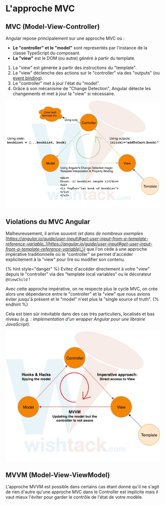 # L'approche MVC

## MVC \(Model-View-Controller\)

Angular repose principalement sur une approche MVC où :

* **Le "controller" et le "model"** sont représentés par l'instance de la classe TypeScript du composant.
* **La "view"** est le DOM \(ou autre\) généré à partir du template.

1. La "view" est générée à partir des instructions du "template".
2. La "view" déclenche des actions sur le "controller" via des "outputs" \(ou [event binding](event-binding.md)\).
3. Le "controller" met à jour l'état du "model".
4. Grâce à son mécanisme de "Change Detection", Angular détecte les changements et met à jour la "view" si nécessaire.

![Angular MVC](../../.gitbook/assets/angular-mvc.jpg)

## Violations du MVC Angular

Malheureusement, il arrive souvent _\(et dans de nombreux exemples_ [_https://angular.io/guide/user-input\#get-user-input-from-a-template-reference-variable_](https://angular.io/guide/user-input#get-user-input-from-a-template-reference-variable)_\)_  que l'on cède à une approche impérative traditionnelle où le "controller" se permet d'accéder explicitement à la "view" pour lire ou modifier son contenu.

{% hint style="danger" %}
Evitez d'accéder directement à votre "view" depuis le "controller" via des "template local variables" ou le décorateur `@ViewChild` !

Avec cette approche impérative, on ne respecte plus le cycle MVC, on crée alors une dépendance entre le "controller" et la "view" que nous avions éviter jusqu'à présent et le "model" n'est plus la "single source of truth".
{% endhint %}

Cela est bien sûr inévitable dans des cas très particuliers, localisés et bas niveau _\(e.g. : implémentation d'un wrapper Angular pour une librairie JavaScript\)_.

![Angular MVC violations](../../.gitbook/assets/angular-mvc-violations.jpg)



## MVVM \(Model-View-ViewModel\)

L'approche MVVM est possible dans certains cas étant donné qu'il ne s'agit de rien d'autre qu'une approche MVC dans le Controller est implicite mais il vaut mieux l'éviter pour garder le contrôle de l'état de votre modèle.

